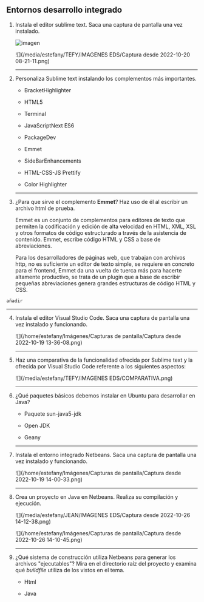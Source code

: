 ## Entornos desarrollo integrado

1. Instala el editor sublime text. Saca una captura de pantalla una vez instalado.

   ![imagen]()
   
   ![](/media/estefany/TEFY/IMAGENES EDS/Captura desde 2022-10-20 08-21-11.png)

   ------

2. Personaliza Sublime text instalando los complementos más importantes. 

   - BracketHighlighter
   - HTML5
   - Terminal
   - JavaScriptNext ES6
   - PackageDev

   - Emmet

   - SideBarEnhancements

   - HTML-CSS-JS Prettify

   - Color Highlighter

     

   ------

3. ¿Para que sirve el complemento **Emmet**? Haz uso de él al escribir un archivo html de prueba.

   Emmet es un conjunto de complementos para editores de texto que permiten la codificación y edición de alta  velocidad en HTML, XML, XSL y otros formatos de código estructurado a  través de la asistencia de contenido. Emmet, escribe código HTML y CSS a base de abreviaciones.

   Para los desarrolladores de páginas  web, que trabajan con archivos http, no es suficiente un editor de texto simple, se requiere en concreto para el frontend, Emmet da una vuelta  de tuerca más para hacerte altamente productivo, se trata de un plugin  que a base de escribir pequeñas abreviaciones genera grandes estructuras de código HTML y CSS.
```
añadir
```
   ------

4. Instala el editor Visual Studio Code. Saca una captura de pantalla una vez instalado y funcionando.

   ![](/home/estefany/Imágenes/Capturas de pantalla/Captura desde 2022-10-19 13-36-08.png)

   ------

5. Haz una comparativa de la funcionalidad ofrecida por Sublime text y la ofrecida por Visual Studio Code referente a los siguientes  aspectos:

   ![](/media/estefany/TEFY/IMAGENES EDS/COMPARATIVA.png)

   ------

6. ¿Qué paquetes básicos debemos instalar en Ubuntu para desarrollar en Java?

   - Paquete sun-java5-jdk 

   - Open JDK

   - Geany

   ------

7. Instala el entorno integrado Netbeans. Saca una captura de pantalla una vez instalado y funcionando. 

   ![](/home/estefany/Imágenes/Capturas de pantalla/Captura desde 2022-10-19 14-00-33.png)

   ------

8. Crea un proyecto en Java en Netbeans. Realiza su compilación y ejecución.

   ![](/media/estefany/JEAN/IMAGENES EDS/Captura desde 2022-10-26 14-12-38.png)

   ![](/home/estefany/Imágenes/Capturas de pantalla/Captura desde 2022-10-26 14-10-45.png)

   ------

9. ¿Qué sistema de construcción utiliza Netbeans para generar los archivos "ejecutables"? Mira en el directorio raíz del proyecto y examina qué *buildfile* utiliza de los vistos en el tema.

   - Html

   - Java

